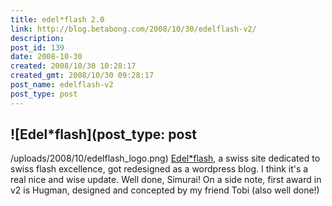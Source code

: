 ```yaml
---
title: edel*flash 2.0
link: http://blog.betabong.com/2008/10/30/edelflash-v2/
description: 
post_id: 139
date: 2008-10-30
created: 2008/10/30 10:28:17
created_gmt: 2008/10/30 09:28:17
post_name: edelflash-v2
post_type: post
---
```



![Edel*flash](post_type: post
---

/uploads/2008/10/edelflash_logo.png) [Edel*flash](http://edelflash.ch), a swiss site dedicated to swiss flash excellence, got redesigned as a wordpress blog. I think it's a real nice and wise update. Well done, Simurai! On a side note, first award in v2 is Hugman, designed and concepted by my friend Tobi (also well done!)
